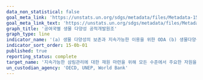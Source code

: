 ```yaml
---
data_non_statistical: false
goal_meta_link: 'https://unstats.un.org/sdgs/metadata/files/Metadata-15-0b-01.pdf'
goal_meta_link_text: 'https://unstats.un.org/sdgs/metadata/files/Metadata-15-0b-01.pdf'
graph_title: '공여국별 생물 다양성 공적개발원조'
graph_type: line
indicator_name: '(a) 생물 다양성의 보존과 지속가능한 이용을 위한 ODA (b) 생물다양성 관련 경제기구로부터 발생한 이윤과 모금 재정'
indicator_sort_order: 15-0b-01
published: true
reporting_status: complete
target_name: '지속가능한 삼림관리에 대한 재원 마련을 위해 모든 수준에서 주요한 자원을 모두 동원하고 개도국이 보존 및 재식림 등을 위한 삼림 관리를 즈진할 수 있도록 충분한 인센티브를 제공'
un_custodian_agency: 'OECD, UNEP, World Bank'
---
```

